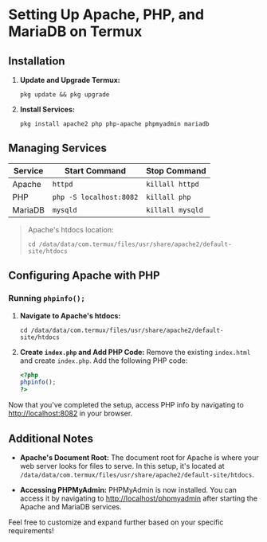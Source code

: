# Setting Up Apache, PHP, and MariaDB on Termux

## Installation

1. **Update and Upgrade Termux:**
    ```termux
    pkg update && pkg upgrade
    ```

2. **Install Services:**
    ```termux
    pkg install apache2 php php-apache phpmyadmin mariadb
    ```

## Managing Services

| Service | Start Command               | Stop Command              |
| ------- | --------------------------- | ------------------------- |
| Apache  | `httpd`                     | `killall httpd`           |
| PHP     | `php -S localhost:8082`     | `killall php`             |
| MariaDB | `mysqld`                    | `killall mysqld`          |

> Apache's htdocs location:
> ```termux
> cd /data/data/com.termux/files/usr/share/apache2/default-site/htdocs
> ```

## Configuring Apache with PHP

### Running `phpinfo();`

1. **Navigate to Apache's htdocs:**
    ```termux
    cd /data/data/com.termux/files/usr/share/apache2/default-site/htdocs
    ```

2. **Create `index.php` and Add PHP Code:**
   Remove the existing `index.html` and create `index.php`. Add the following PHP code:
    ```php
    <?php
    phpinfo();
    ?>
    ```

Now that you've completed the setup, access PHP info by navigating to [http://localhost:8082](http://localhost:8082) in your browser.

## Additional Notes

- **Apache's Document Root:**
  The document root for Apache is where your web server looks for files to serve. In this setup, it's located at `/data/data/com.termux/files/usr/share/apache2/default-site/htdocs`.

- **Accessing PHPMyAdmin:**
  PHPMyAdmin is now installed. You can access it by navigating to [http://localhost/phpmyadmin](http://localhost/phpmyadmin) after starting the Apache and MariaDB services.

Feel free to customize and expand further based on your specific requirements!
